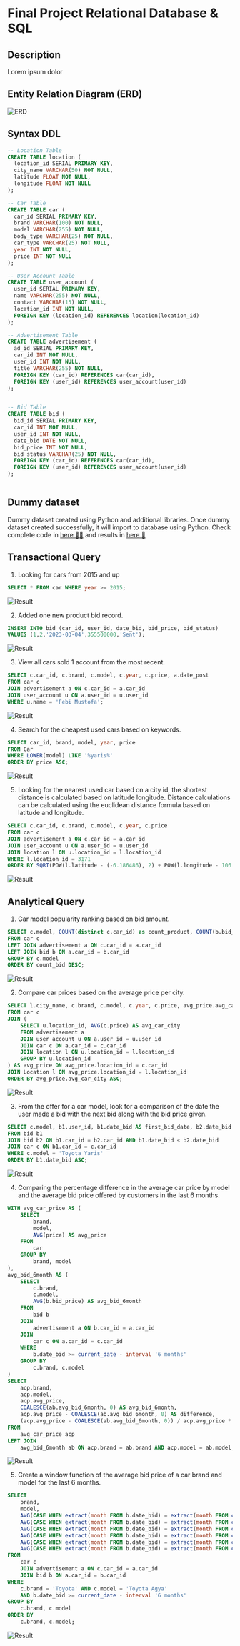 # Final Project Relational Database & SQL

## Description
Lorem ipsum dolor

## Entity Relation Diagram (ERD)
![ERD](./assets/images/ERD.png "ERD")

## Syntax DDL
```sql
-- Location Table
CREATE TABLE location (
  location_id SERIAL PRIMARY KEY,
  city_name VARCHAR(50) NOT NULL,
  latitude FLOAT NOT NULL,
  longitude FLOAT NOT NULL
);

-- Car Table
CREATE TABLE car (
  car_id SERIAL PRIMARY KEY,
  brand VARCHAR(100) NOT NULL,
  model VARCHAR(255) NOT NULL,
  body_type VARCHAR(25) NOT NULL,
  car_type VARCHAR(25) NOT NULL,
  year INT NOT NULL,
  price INT NOT NULL
);

-- User Account Table
CREATE TABLE user_account (
  user_id SERIAL PRIMARY KEY,
  name VARCHAR(255) NOT NULL,
  contact VARCHAR(15) NOT NULL,
  location_id INT NOT NULL,
  FOREIGN KEY (location_id) REFERENCES location(location_id)
);

-- Advertisement Table
CREATE TABLE advertisement (
  ad_id SERIAL PRIMARY KEY,
  car_id INT NOT NULL,
  user_id INT NOT NULL,
  title VARCHAR(255) NOT NULL,
  FOREIGN KEY (car_id) REFERENCES car(car_id),
  FOREIGN KEY (user_id) REFERENCES user_account(user_id)
);


-- Bid Table
CREATE TABLE bid (
  bid_id SERIAL PRIMARY KEY,
  car_id INT NOT NULL,
  user_id INT NOT NULL,
  date_bid DATE NOT NULL,
  bid_price INT NOT NULL,
  bid_status VARCHAR(25) NOT NULL,
  FOREIGN KEY (car_id) REFERENCES car(car_id),
  FOREIGN KEY (user_id) REFERENCES user_account(user_id)
);



```

## Dummy dataset
Dummy dataset created using Python and additional libraries. Once dummy dataset created successfully, it will import to database using Python. Check complete code in [here 🧑‍💻](/generate-dummy-dataset/) and results in [here 🚀](/assets/dummy-dateset)
## Transactional Query
1. Looking for cars from 2015 and up

```sql
SELECT * FROM car WHERE year >= 2015;
```
![Result](assets/images/4-1.png "Looking for cars from 2015 and up")

2. Added one new product bid record.
  
```sql
INSERT INTO bid (car_id, user_id, date_bid, bid_price, bid_status)
VALUES (1,2,'2023-03-04',355500000,'Sent');
```
![Result](assets/images/4-2.png "Added one new product bid record")

3. View all cars sold 1 account from the most recent.
  
```sql
SELECT c.car_id, c.brand, c.model, c.year, c.price, a.date_post
FROM car c
JOIN advertisement a ON c.car_id = a.car_id
JOIN user_account u ON a.user_id = u.user_id
WHERE u.name = 'Febi Mustofa';
```
![Result](assets/images/4-3.png "View all cars sold 1 account from the most recent")

4. Search for the cheapest used cars based on keywords.
  
```sql
SELECT car_id, brand, model, year, price
FROM Car
WHERE LOWER(model) LIKE '%yaris%'
ORDER BY price ASC;
```
![Result](assets/images/4-4.png "Search for the cheapest used cars based on keywords")

5. Looking for the nearest used car based on a city id, the shortest distance is calculated based on latitude longitude. Distance calculations can be calculated using the euclidean distance formula based on latitude and longitude.
  
```sql
SELECT c.car_id, c.brand, c.model, c.year, c.price
FROM car c
JOIN advertisement a ON c.car_id = a.car_id
JOIN user_account u ON a.user_id = u.user_id
JOIN location l ON u.location_id = l.location_id
WHERE l.location_id = 3171
ORDER BY SQRT(POW(l.latitude - (-6.186486), 2) + POW(l.longitude - 106.834091, 2));
```
![Result](assets/images/4-5.png "Looking for the nearest used car based on a city id, the shortest distance is calculated based on latitude longitude. Distance calculations can be calculated using the euclidean distance formula based on latitude and longitude")
## Analytical Query
1. Car model popularity ranking based on bid amount.
  
```sql
SELECT c.model, COUNT(distinct c.car_id) as count_product, COUNT(b.bid_id) as count_bid
FROM car c
LEFT JOIN advertisement a ON c.car_id = a.car_id
LEFT JOIN bid b ON a.car_id = b.car_id
GROUP BY c.model
ORDER BY count_bid DESC;
```
![Result](assets/images/5-1.png "Car model popularity ranking based on bid amount")

2. Compare car prices based on the average price per city.
  
```sql
SELECT l.city_name, c.brand, c.model, c.year, c.price, avg_price.avg_car_city
FROM car c
JOIN (
    SELECT u.location_id, AVG(c.price) AS avg_car_city
    FROM advertisement a
    JOIN user_account u ON a.user_id = u.user_id
    JOIN car c ON a.car_id = c.car_id
    JOIN location l ON u.location_id = l.location_id
    GROUP BY u.location_id
) AS avg_price ON avg_price.location_id = c.car_id
JOIN Location l ON avg_price.location_id = l.location_id
ORDER BY avg_price.avg_car_city ASC;
```
![Result](assets/images/5-2.png "Compare car prices based on the average price per city.")

3. From the offer for a car model, look for a comparison of the date the user made a bid with the next bid along with the bid price given.
  
```sql
SELECT c.model, b1.user_id, b1.date_bid AS first_bid_date, b2.date_bid AS next_bid_date, b1.bid_price AS first_bid_price, b2.bid_price AS next_bid_price
FROM bid b1
JOIN bid b2 ON b1.car_id = b2.car_id AND b1.date_bid < b2.date_bid
JOIN car c ON b1.car_id = c.car_id
WHERE c.model = 'Toyota Yaris'
ORDER BY b1.date_bid ASC;
```
![Result](assets/images/5-3.png "From the offer for a car model, look for a comparison of the date the user made a bid with the next bid along with the bid price given")

4. Comparing the percentage difference in the average car price by model and the average bid price offered by customers in the last 6 months.
  
```sql
WITH avg_car_price AS (
    SELECT
        brand,
        model,
        AVG(price) AS avg_price
    FROM
        car
    GROUP BY
        brand, model
),
avg_bid_6month AS (
    SELECT
        c.brand,
        c.model,
        AVG(b.bid_price) AS avg_bid_6month
    FROM
        bid b
    JOIN
        advertisement a ON b.car_id = a.car_id
    JOIN
        car c ON a.car_id = c.car_id
    WHERE
        b.date_bid >= current_date - interval '6 months'
    GROUP BY
        c.brand, c.model
)
SELECT
    acp.brand,
    acp.model,
    acp.avg_price,
    COALESCE(ab.avg_bid_6month, 0) AS avg_bid_6month,
    acp.avg_price - COALESCE(ab.avg_bid_6month, 0) AS difference,
    (acp.avg_price - COALESCE(ab.avg_bid_6month, 0)) / acp.avg_price * 100 AS difference_percent
FROM
    avg_car_price acp
LEFT JOIN
    avg_bid_6month ab ON acp.brand = ab.brand AND acp.model = ab.model;
```
![Result](assets/images/5-4.png "Comparing the percentage difference in the average car price by model and the average bid price offered by customers in the last 6 months")

5. Create a window function of the average bid price of a car brand and model for the last 6 months.
  
```sql
SELECT
    brand,
    model,
    AVG(CASE WHEN extract(month FROM b.date_bid) = extract(month FROM current_date) - 6 THEN b.bid_price ELSE NULL END) AS m_min_6,
    AVG(CASE WHEN extract(month FROM b.date_bid) = extract(month FROM current_date) - 5 THEN b.bid_price ELSE NULL END) AS m_min_5,
    AVG(CASE WHEN extract(month FROM b.date_bid) = extract(month FROM current_date) - 4 THEN b.bid_price ELSE NULL END) AS m_min_4,
    AVG(CASE WHEN extract(month FROM b.date_bid) = extract(month FROM current_date) - 3 THEN b.bid_price ELSE NULL END) AS m_min_3,
    AVG(CASE WHEN extract(month FROM b.date_bid) = extract(month FROM current_date) - 2 THEN b.bid_price ELSE NULL END) AS m_min_2,
    AVG(CASE WHEN extract(month FROM b.date_bid) = extract(month FROM current_date) - 1 THEN b.bid_price ELSE NULL END) AS m_min_1
FROM
    car c
    JOIN advertisement a ON c.car_id = a.car_id
    JOIN bid b ON a.car_id = b.car_id
WHERE
    c.brand = 'Toyota' AND c.model = 'Toyota Agya'
    AND b.date_bid >= current_date - interval '6 months'
GROUP BY
    c.brand, c.model
ORDER BY
    c.brand, c.model;
```
![Result](assets/images/5-5.png "Create a window function of the average bid price of a car brand and model for the last 6 months.")
